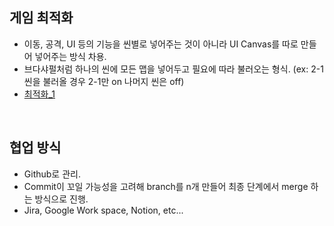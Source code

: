 ## 게임 최적화
- 이동, 공격, UI 등의 기능을 씬별로 넣어주는 것이 아니라 UI Canvas를 따로 만들어 넣어주는 방식 차용.
- 브다샤펄처럼 하나의 씬에 모든 맵을 넣어두고 필요에 따라 불러오는 형식. (ex: 2-1 씬을 불러올 경우 2-1만 on 나머지 씬은 off)
- [최적화_1](https://202psj.tistory.com/1263)


<br>

## 협업 방식
- Github로 관리.
- Commit이 꼬일 가능성을 고려해 branch를 n개 만들어 최종 단계에서 merge 하는 방식으로 진행.
- Jira, Google Work space, Notion, etc...
